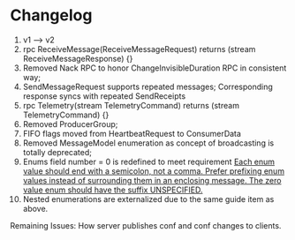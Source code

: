 # Changelog

1. v1 --> v2
2. rpc ReceiveMessage(ReceiveMessageRequest) returns (stream ReceiveMessageResponse) {}
3. Removed Nack RPC to honor ChangeInvisibleDuration RPC in consistent way;
4. SendMessageRequest supports repeated messages; Corresponding response syncs with repeated SendReceipts
5. rpc Telemetry(stream TelemetryCommand) returns (stream TelemetryCommand) {}
6. Removed ProducerGroup;
7. FIFO flags moved from HeartbeatRequest to ConsumerData
8. Removed MessageModel enumeration as concept of broadcasting is totally deprecated;
9. Enums field number = 0 is redefined to meet requirement [Each enum value should end with a semicolon, not a comma. Prefer prefixing enum values instead of surrounding them in an enclosing message. The zero value enum should have the suffix UNSPECIFIED.](https://developers.google.com/protocol-buffers/docs/style)
10. Nested enumerations are externalized due to the same guide item as above.

Remaining Issues:
How server publishes conf and conf changes to clients.
